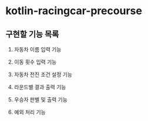 # kotlin-racingcar-precourse

## 구현할 기능 목록

1. 자동차 이름 입력 기능

2. 이동 횟수 입력 기능

3. 자동차 전진 조건 설정 기능

4. 라운드별 결과 출력 기능

5. 우승자 판별 및 출력 기능

6. 예외 처리 기능